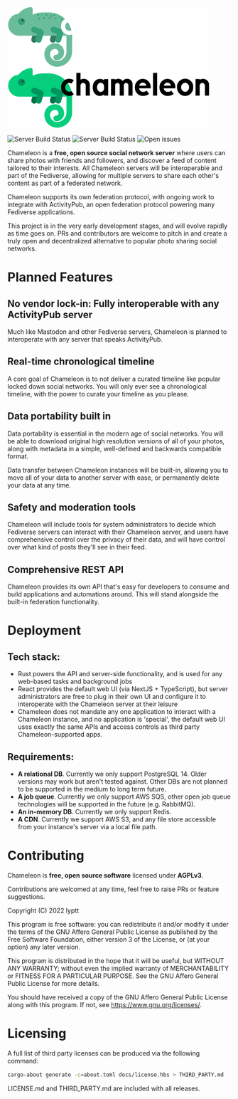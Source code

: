 ![Chameleon](./public/static/images/logo-dark.svg#gh-dark-mode-only)
![Chameleon](./public/static/images/logo-light.svg#gh-light-mode-only)

![Server Build Status](https://img.shields.io/github/workflow/status/lyptt/chameleon/CI?label=server%20build) ![Server Build Status](https://img.shields.io/github/workflow/status/lyptt/chameleon/CI%20Web?label=ui%20build) ![Open issues](https://img.shields.io/github/issues-raw/lyptt/chameleon?color=%2300cc00)

Chameleon is a **free, open source social network server** where users can share photos with friends and followers, and discover a feed of content tailored to their interests. All Chameleon servers will be interoperable and part of the Fediverse, allowing for multiple servers to share each other's content as part of a federated network.

Chameleon supports its own federation protocol, with ongoing work to integrate with ActivityPub, an open federation protocol powering many Fediverse applications.

This project is in the very early development stages, and will evolve rapidly as time goes on. PRs and contributors are welcome to pitch in and create a truly open and decentralized alternative to popular photo sharing social networks.

# Planned Features

## No vendor lock-in: Fully interoperable with any ActivityPub server

Much like Mastodon and other Fediverse servers, Chameleon is planned to interoperate with any server that speaks ActivityPub.

## Real-time chronological timeline

A core goal of Chameleon is to not deliver a curated timeline like popular locked down social networks. You will only ever see a chronological timeline, with the power to curate your timeline as you please.

## Data portability built in

Data portability is essential in the modern age of social networks. You will be able to download original high resolution versions of all of your photos, along with metadata in a simple, well-defined and backwards compatible format.

Data transfer between Chameleon instances will be built-in, allowing you to move all of your data to another server with ease, or permanently delete your data at any time.

## Safety and moderation tools

Chameleon will include tools for system administrators to decide which Fediverse servers can interact with their Chameleon server, and users have comprehensive control over the privacy of their data, and will have control over what kind of posts they'll see in their feed.

## Comprehensive REST API

Chameleon provides its own API that's easy for developers to consume and build applications and automations around. This will stand alongside the built-in federation functionality.

# Deployment

## Tech stack:

- Rust powers the API and server-side functionality, and is used for any web-based tasks and background jobs
- React provides the default web UI (via NextJS + TypeScript), but server administrators are free to plug in their own UI and configure it to interoperate with the Chameleon server at their leisure
- Chameleon does not mandate any one application to interact with a Chameleon instance, and no application is 'special', the default web UI uses exactly the same APIs and access controls as third party Chameleon-supported apps.

## Requirements:

- **A relational DB**. Currently we only support PostgreSQL 14. Older versions may work but aren't tested against. Other DBs are not planned to be supported in the medium to long term future.
- **A job queue**. Currently we only support AWS SQS, other open job queue technologies will be supported in the future (e.g. RabbitMQ).
- **An in-memory DB**. Currently we only support Redis.
- **A CDN**. Currently we support AWS S3, and any file store accessible from your instance's server via a local file path.

# Contributing

Chameleon is **free, open source software** licensed under **AGPLv3**.

Contributions are welcomed at any time, feel free to raise PRs or feature suggestions.

Copyright (C) 2022 lyptt

This program is free software: you can redistribute it and/or modify it under the terms of the GNU Affero General Public License as published by the Free Software Foundation, either version 3 of the License, or (at your option) any later version.

This program is distributed in the hope that it will be useful, but WITHOUT ANY WARRANTY; without even the implied warranty of MERCHANTABILITY or FITNESS FOR A PARTICULAR PURPOSE. See the GNU Affero General Public License for more details.

You should have received a copy of the GNU Affero General Public License along with this program. If not, see https://www.gnu.org/licenses/.

# Licensing

A full list of third party licenses can be produced via the following command:

```bash
cargo-about generate -c=about.toml docs/license.hbs > THIRD_PARTY.md
```

LICENSE.md and THIRD_PARTY.md are included with all releases.
